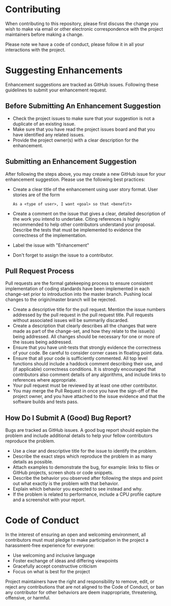 # Contributing

When contributing to this repository, please first discuss the change you wish to make via email or other electronic correspondence with the project maintainers before making a change.  

Please note we have a code of conduct, please follow it in all your interactions with the project.

# Suggesting Enhancements
Enhancement suggestions are tracked as GitHub issues. Following these guidelines to submit your enhancement request.  

## Before Submitting An Enhancement Suggestion
* Check the project issues to make sure that your suggestion is not a duplicate of an existing issue.   
* Make sure that you have read the project issues board and that you have identified any related issues.
* Provide the project owner(s) with a clear description for the enhancement.

## Submitting an Enhancement Suggestion
After following the steps above, you may create a new GitHub issue for your enhancement suggestion.   Please use the following best practices:

* Create a clear title of the enhancement using user story format.   User stories are of the form

    ```
    As a <type of user>, I want <goal> so that <benefit>
    ```

* Create a comment on the issue that gives a clear, detailed description of the work you intend to undertake.   Citing references is highly recommended to help other contributors understand your proposal.    Describe the tests that must be implemented to evidence the correctness of the implementation.
* Label the issue with "Enhancement"
* Don't forget to assign the issue to a contributor.

## Pull Request Process
Pull requests are the formal gatekeeping process to ensure consistent implementation of coding standards have been implemented in each change-set prior to introduction into the master branch.   Pushing local changes to the origin/master branch will be rejected.   

* Create a descriptive title for the pull request.   Mention the issue numbers addressed by the pull request in the pull request title.   Pull requests without associated issues will be summarily discarded.
* Create a description that clearly describes all the changes that were made as part of the change-set, and how they relate to the issue(s) being addressed.   All changes should be necessary for one or more of the issues being addressed.
* Ensure that you have unit-tests that strongly evidence the correctness of your code.  Be careful to consider corner cases in floating point data.
* Ensure that all your code is sufficiently commented.   All top level functions should include a haddock comment describing their use, and (if applicable) correctness conditions.   It is strongly encouraged that contributors also comment details of any algorithms, and include links to references where appropriate.   
* Your pull request must be reviewed by at least one other contributor.
* You may merge the Pull Request in once you have the sign-off of the project owner, and you have attached to the issue evidence and that the software builds and tests pass.  

## How Do I Submit A (Good) Bug Report?
Bugs are tracked as GitHub issues.   A good bug report should explain the problem and include additional details to help your fellow contributors reproduce the problem.

* Use a clear and descriptive title for the issue to identify the problem.
* Describe the exact steps which reproduce the problem in as many details as possible.
* Attach examples to demonstrate the bug, for example: links to files or GitHub projects, screen shots or code snippets.
* Describe the behavior you observed after following the steps and point out what exactly is the problem with that behavior.
* Explain which behavior you expected to see instead and why.
* If the problem is related to performance, include a CPU profile capture and a screenshot with your report.

# Code of Conduct

In the interest of ensuring an open and welcoming environment, all
contributors must must pledge to make participation in the project a harassment-free experience for everyone:

* Use welcoming and inclusive language
* Foster exchange of ideas and differing viewpoints
* Gracefully accept constructive criticism
* Focus on what is best for the project

Project maintainers have the right and responsibility to remove, edit, or reject any contributions that are not aligned to the Code of Conduct, or ban any contributor for other behaviors are deem inappropriate, threatening, offensive, or harmful.

